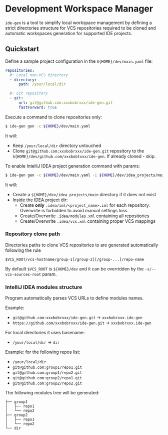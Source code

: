 # Development Workspace Manager

`ide-gen` is a tool to simplify local workspace management by defining a
strict directories structure for VCS repositories required to be cloned and
automatic workspaces generation for supported IDE projects.

## Quickstart

Define a sample project configuration in the
`${HOME}/dev/main.yaml` file:

```yaml
repositories:
  #: Local non-VCS directory
  - directory:
      path: /your/local/dir

  #: Git repository
  - git:
      url: git@github.com:xxxbobrxxx/ide-gen.git
      fastForward: true
```

Execute a command to clone repositories only:

```bash
$ ide-gen gen -c ${HOME}/dev/main.yaml
```

It will:

- Keep `/your/local/dir` directory untouched
- Clone `git@github.com:xxxbobrxxx/ide-gen.git` repository to the
  `${HOME}/dev/github.com/xxxbobtxxx/ide-gen`. If already cloned - skip.

To enable IntelliJ IDEA project generation command with params:

```bash
$ ide-gen gen -c ${HOME}/dev/main.yaml -i ${HOME}/dev/idea_projects/main
```

It will:

- Create a `${HOME}/dev/idea_projects/main` directory if it does not exist
- Inside the IDEA project dir:
  - Create **only** `.idea/iml/<project_name>.iml` for each repository.
    Overwrite is forbidden to avoid manual settings loss.
  - Create/Overwrite `.idea/modules.xml` containing all repositories
  - Create/Overwrite `.idea/vcs.xml` containing proper VCS mappings

### Repository clone path

Directories paths to clone VCS repositories to are generated automatically
following the rule

```
$VCS_ROOT/vcs-hostname/group-1[/group-2][/group-...]/repo-name
```

By default `$VCS_ROOT` is `${HOME}/dev` and it can be overridden by the
`-s/--vcs-sources-root` param.

### IntelliJ IDEA modules structure

Program automatically parses VCS URLs to define modules names.

Example:

- `git@github.com:xxxbobrxxx/ide-gen.git` -> `xxxbobrxxx.ide-gen`
- `https://github.com/xxxbobrxxx/ide-gen.git` -> `xxxbobrxxx.ide-gen`

For local directories it uses basename:

- `/your/local/dir` -> `dir`

Example: for the following repos list:

- `/your/local/dir`
- `git@github.com:group1/repo1.git`
- `git@github.com:group1/repo2.git`
- `git@github.com:group2/repo1.git`
- `git@github.com:group2/repo2.git`

The following modules tree will be generated:

```
├── group1
│   ├── repo1
│   └── repo2
├── group2
│   ├── repo1
│   └── repo2
└── dir
```
